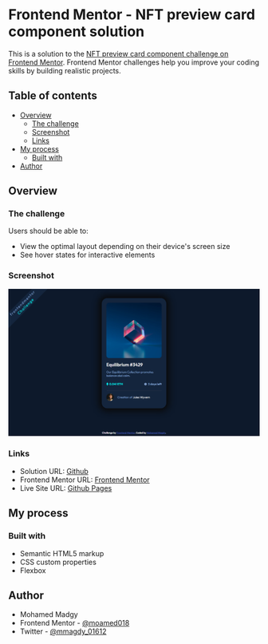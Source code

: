 # Frontend Mentor - NFT preview card component solution

This is a solution to the [NFT preview card component challenge on Frontend Mentor](https://www.frontendmentor.io/challenges/nft-preview-card-component-SbdUL_w0U). Frontend Mentor challenges help you improve your coding skills by building realistic projects. 

## Table of contents

- [Overview](#overview)
  - [The challenge](#the-challenge)
  - [Screenshot](#screenshot)
  - [Links](#links)
- [My process](#my-process)
  - [Built with](#built-with)
- [Author](#author)

## Overview

### The challenge

Users should be able to:

- View the optimal layout depending on their device's screen size
- See hover states for interactive elements

### Screenshot

![](./screenshot.png)


### Links

- Solution URL: [Github](https://github.com/moamed018/NFT-preview-card-component-challenge-hub)
- Frontend Mentor URL: [Frontend Mentor](https://www.frontendmentor.io/solutions/nft-preview-card-component-challenge-hub-DYFOeB02a)
- Live Site URL: [Github Pages](https://moamed018.github.io/NFT-preview-card-component-challenge-hub/)

## My process

### Built with

- Semantic HTML5 markup
- CSS custom properties
- Flexbox

## Author

- Mohamed Madgy
- Frontend Mentor - [@moamed018](https://www.frontendmentor.io/profile/moamed018)
- Twitter - [@mmagdy_01612](https://twitter.com/mmagdy_01612)

